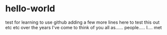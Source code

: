 # hello-world
test for learning to use github
adding a few more lines here to test this out
etc etc
over the years I've come to think of you all as......
people.....
I....
met
